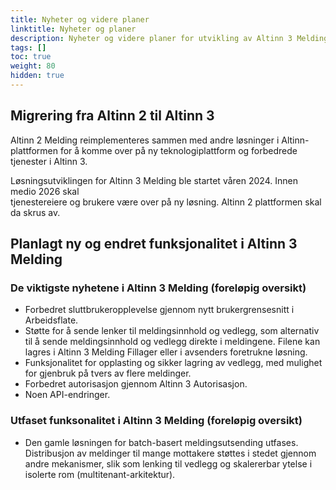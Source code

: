 ```yaml
---
title: Nyheter og videre planer
linktitle: Nyheter og planer
description: Nyheter og videre planer for utvikling av Altinn 3 Melding
tags: []
toc: true
weight: 80
hidden: true
---
```


## Migrering fra Altinn 2 til Altinn 3

Altinn 2 Melding reimplementeres sammen med andre løsninger i Altinn-plattformen 
for å komme over på ny teknologiplattform og forbedrede tjenester i Altinn 3.

Løsningsutviklingen for Altinn 3 Melding ble startet våren 2024. Innen medio 2026 skal  
tjenestereiere og brukere være over på ny løsning. Altinn 2 plattformen skal da skrus av.

## Planlagt ny og endret funksjonalitet i Altinn 3 Melding

### De viktigste nyhetene i Altinn 3 Melding (foreløpig oversikt)

- Forbedret sluttbrukeropplevelse gjennom nytt brukergrensesnitt i Arbeidsflate.
- Støtte for å sende lenker til meldingsinnhold og vedlegg,
  som alternativ til å sende meldingsinnhold og vedlegg direkte i meldingene.
  Filene kan lagres i Altinn 3 Melding Fillager eller i avsenders foretrukne løsning.  
- Funksjonalitet for opplasting og sikker lagring av vedlegg,
  med mulighet for gjenbruk på tvers av flere meldinger.
- Forbedret autorisasjon gjennom Altinn 3 Autorisasjon.
- Noen API-endringer. 
  
### Utfaset funksonalitet i Altinn 3 Melding (foreløpig oversikt)

- Den gamle løsningen for batch-basert meldingsutsending utfases.
  Distribusjon av meldinger til mange mottakere støttes i stedet gjennom andre mekanismer, 
  slik som lenking til vedlegg og skalererbar ytelse i isolerte rom (multitenant-arkitektur).

